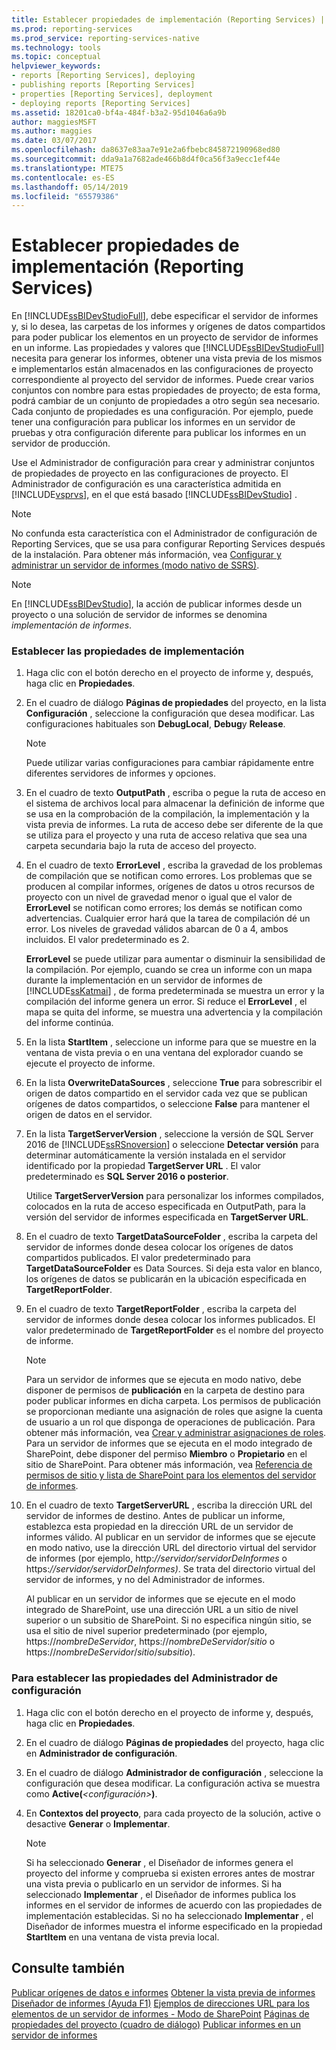 ```yaml
---
title: Establecer propiedades de implementación (Reporting Services) | Microsoft Docs
ms.prod: reporting-services
ms.prod_service: reporting-services-native
ms.technology: tools
ms.topic: conceptual
helpviewer_keywords:
- reports [Reporting Services], deploying
- publishing reports [Reporting Services]
- properties [Reporting Services], deployment
- deploying reports [Reporting Services]
ms.assetid: 18201ca0-bf4a-484f-b3a2-95d1046a6a9b
author: maggiesMSFT
ms.author: maggies
ms.date: 03/07/2017
ms.openlocfilehash: da8637e83aa7e91e2a6fbebc845872190968ed80
ms.sourcegitcommit: dda9a1a7682ade466b8d4f0ca56f3a9ecc1ef44e
ms.translationtype: MTE75
ms.contentlocale: es-ES
ms.lasthandoff: 05/14/2019
ms.locfileid: "65579386"
---
```

# <a name="set-deployment-properties-reporting-services"></a>Establecer propiedades de implementación (Reporting Services)

  En [!INCLUDE[ssBIDevStudioFull](../../includes/ssbidevstudiofull-md.md)], debe especificar el servidor de informes y, si lo desea, las carpetas de los informes y orígenes de datos compartidos para poder publicar los elementos en un proyecto de servidor de informes en un informe. Las propiedades y valores que [!INCLUDE[ssBIDevStudioFull](../../includes/ssbidevstudiofull-md.md)] necesita para generar los informes, obtener una vista previa de los mismos e implementarlos están almacenados en las configuraciones de proyecto correspondiente al proyecto del servidor de informes. Puede crear varios conjuntos con nombre para estas propiedades de proyecto; de esta forma, podrá cambiar de un conjunto de propiedades a otro según sea necesario. Cada conjunto de propiedades es una configuración. Por ejemplo, puede tener una configuración para publicar los informes en un servidor de pruebas y otra configuración diferente para publicar los informes en un servidor de producción.  
  
 Use el Administrador de configuración para crear y administrar conjuntos de propiedades de proyecto en las configuraciones de proyecto. El Administrador de configuración es una característica admitida en [!INCLUDE[vsprvs](../../includes/vsprvs-md.md)], en el que está basado [!INCLUDE[ssBIDevStudio](../../includes/ssbidevstudio-md.md)] .  
  
> [!NOTE]  
>  No confunda esta característica con el Administrador de configuración de Reporting Services, que se usa para configurar Reporting Services después de la instalación. Para obtener más información, vea [Configurar y administrar un servidor de informes &#40;modo nativo de SSRS&#41;](../../reporting-services/report-server/configure-and-administer-a-report-server-ssrs-native-mode.md).  
  
> [!NOTE]  
>  En [!INCLUDE[ssBIDevStudio](../../includes/ssbidevstudio-md.md)], la acción de publicar informes desde un proyecto o una solución de servidor de informes se denomina *implementación de informes*.  
  
### <a name="to-set-deployment-properties"></a>Establecer las propiedades de implementación
  
1. Haga clic con el botón derecho en el proyecto de informe y, después, haga clic en **Propiedades**.  
  
2. En el cuadro de diálogo **Páginas de propiedades** del proyecto, en la lista **Configuración** , seleccione la configuración que desea modificar. Las configuraciones habituales son **DebugLocal**, **Debug**y **Release**.  
  
    > [!NOTE]  
    >  Puede utilizar varias configuraciones para cambiar rápidamente entre diferentes servidores de informes y opciones.  
  
3. En el cuadro de texto **OutputPath**  , escriba o pegue la ruta de acceso en el sistema de archivos local para almacenar la definición de informe que se usa en la comprobación de la compilación, la implementación y la vista previa de informes. La ruta de acceso debe ser diferente de la que se utiliza para el proyecto y una ruta de acceso relativa que sea una carpeta secundaria bajo la ruta de acceso del proyecto.  
  
4. En el cuadro de texto **ErrorLevel**  , escriba la gravedad de los problemas de compilación que se notifican como errores. Los problemas que se producen al compilar informes, orígenes de datos u otros recursos de proyecto con un nivel de gravedad menor o igual que el valor de **ErrorLevel**  se notifican como errores; los demás se notifican como advertencias. Cualquier error hará que la tarea de compilación dé un error. Los niveles de gravedad válidos abarcan de 0 a 4, ambos incluidos. El valor predeterminado es 2.  
  
     **ErrorLevel** se puede utilizar para aumentar o disminuir la sensibilidad de la compilación. Por ejemplo, cuando se crea un informe con un mapa durante la implementación en un servidor de informes de [!INCLUDE[ssKatmai](../../includes/sskatmai-md.md)] , de forma predeterminada se muestra un error y la compilación del informe genera un error. Si reduce el **ErrorLevel** , el mapa se quita del informe, se muestra una advertencia y la compilación del informe continúa.  
  
5. En la lista **StartItem**  , seleccione un informe para que se muestre en la ventana de vista previa o en una ventana del explorador cuando se ejecute el proyecto de informe.  
  
6. En la lista **OverwriteDataSources** , seleccione **True** para sobrescribir el origen de datos compartido en el servidor cada vez que se publican orígenes de datos compartidos, o seleccione **False** para mantener el origen de datos en el servidor.  
  
7. En la lista **TargetServerVersion** , seleccione la versión de SQL Server 2016 de [!INCLUDE[ssRSnoversion](../../includes/ssrsnoversion-md.md)] o seleccione **Detectar versión** para determinar automáticamente la versión instalada en el servidor identificado por la propiedad **TargetServer URL** . El valor predeterminado es **SQL Server 2016 o posterior**.  
  
     Utilice **TargetServerVersion** para personalizar los informes compilados, colocados en la ruta de acceso especificada en OutputPath, para la versión del servidor de informes especificada en **TargetServer URL**.  
  
8. En el cuadro de texto **TargetDataSourceFolder** , escriba la carpeta del servidor de informes donde desea colocar los orígenes de datos compartidos publicados. El valor predeterminado para **TargetDataSourceFolder** es Data Sources. Si deja esta valor en blanco, los orígenes de datos se publicarán en la ubicación especificada en **TargetReportFolder**.  
  
9. En el cuadro de texto **TargetReportFolder** , escriba la carpeta del servidor de informes donde desea colocar los informes publicados. El valor predeterminado de **TargetReportFolder**  es el nombre del proyecto de informe.  
  
    > [!NOTE]  
    >  Para un servidor de informes que se ejecuta en modo nativo, debe disponer de permisos de **publicación** en la carpeta de destino para poder publicar informes en dicha carpeta. Los permisos de publicación se proporcionan mediante una asignación de roles que asigne la cuenta de usuario a un rol que disponga de operaciones de publicación. Para obtener más información, vea [Crear y administrar asignaciones de roles](../../reporting-services/security/create-and-manage-role-assignments.md). Para un servidor de informes que se ejecuta en el modo integrado de SharePoint, debe disponer del permiso **Miembro** o **Propietario** en el sitio de SharePoint. Para obtener más información, vea [Referencia de permisos de sitio y lista de SharePoint para los elementos del servidor de informes](../../reporting-services/security/sharepoint-site-and-list-permission-reference-for-report-server-items.md).  
  
10. En el cuadro de texto **TargetServerURL** , escriba la dirección URL del servidor de informes de destino. Antes de publicar un informe, establezca esta propiedad en la dirección URL de un servidor de informes válido. Al publicar en un servidor de informes que se ejecute en modo nativo, use la dirección URL del directorio virtual del servidor de informes (por ejemplo, http:*//servidor/servidorDeInformes* o https:*//servidor/servidorDeInformes)*. Se trata del directorio virtual del servidor de informes, y no del Administrador de informes.  
  
     Al publicar en un servidor de informes que se ejecute en el modo integrado de SharePoint, use una dirección URL a un sitio de nivel superior o un subsitio de SharePoint. Si no especifica ningún sitio, se usa el sitio de nivel superior predeterminado (por ejemplo, https://*nombreDeServidor*, https://*nombreDeServidor*/*sitio* o https://*nombreDeServidor*/*sitio*/*subsitio*).  
  
### <a name="to-set-configuration-manager-properties"></a>Para establecer las propiedades del Administrador de configuración  
  
1. Haga clic con el botón derecho en el proyecto de informe y, después, haga clic en **Propiedades**.  
  
2. En el cuadro de diálogo **Páginas de propiedades** del proyecto, haga clic en **Administrador de configuración**.  
  
3. En el cuadro de diálogo **Administrador de configuración** , seleccione la configuración que desea modificar. La configuración activa se muestra como **Active(***\<configuración>***)**.  
  
4. En **Contextos del proyecto**, para cada proyecto de la solución, active o desactive **Generar** o **Implementar**.  
  
    > [!NOTE]  
    >  Si ha seleccionado **Generar** , el Diseñador de informes genera el proyecto del informe y comprueba si existen errores antes de mostrar una vista previa o publicarlo en un servidor de informes. Si ha seleccionado **Implementar** , el Diseñador de informes publica los informes en el servidor de informes de acuerdo con las propiedades de implementación establecidas. Si no ha seleccionado **Implementar** , el Diseñador de informes muestra el informe especificado en la propiedad **StartItem** en una ventana de vista previa local.  
  
## <a name="see-also"></a>Consulte también  
 [Publicar orígenes de datos e informes](../../reporting-services/reports/publishing-data-sources-and-reports.md) [Obtener la vista previa de informes](../../reporting-services/reports/previewing-reports.md) [Diseñador de informes (Ayuda F1)](../../reporting-services/tools/report-designer-f1-help.md) [Ejemplos de direcciones URL para los elementos de un servidor de informes - Modo de SharePoint](../../reporting-services/tools/url-examples-for-items-on-a-report-server-sharepoint-mode.md) [Páginas de propiedades del proyecto (cuadro de diálogo)](../../reporting-services/tools/project-property-pages-dialog-box.md) [Publicar informes en un servidor de informes](../../reporting-services/reports/publishing-reports-to-a-report-server.md)

